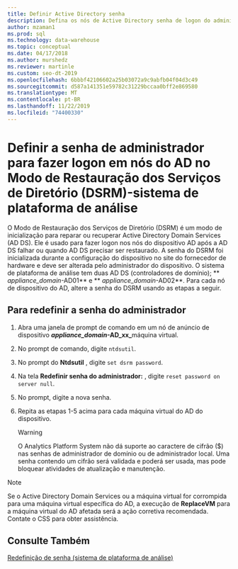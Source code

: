 ```yaml
---
title: Definir Active Directory senha
description: Defina os nós de Active Directory senha de logon do administrador em Modo de Restauração dos Serviços de Diretório no sistema de plataforma de análise (APS).
author: mzaman1
ms.prod: sql
ms.technology: data-warehouse
ms.topic: conceptual
ms.date: 04/17/2018
ms.author: murshedz
ms.reviewer: martinle
ms.custom: seo-dt-2019
ms.openlocfilehash: 6bbbf42106602a25b03072a9c9abfb04f04d3c49
ms.sourcegitcommit: d587a141351e59782c31229bccaa0bff2e869580
ms.translationtype: MT
ms.contentlocale: pt-BR
ms.lasthandoff: 11/22/2019
ms.locfileid: "74400330"
---
```

# <a name="set-admin-password-for-logging-on-to-ad-nodes-in-directory-services-restore-mode-dsrm---analytics-platform-system"></a>Definir a senha de administrador para fazer logon em nós do AD no Modo de Restauração dos Serviços de Diretório (DSRM)-sistema de plataforma de análise
O Modo de Restauração dos Serviços de Diretório (DSRM) é um modo de inicialização para reparar ou recuperar Active Directory Domain Services (AD DS). Ele é usado para fazer logon nos nós do dispositivo AD após a AD DS falhar ou quando AD DS precisar ser restaurado. A senha do DSRM foi inicializada durante a configuração do dispositivo no site do fornecedor de hardware e deve ser alterada pelo administrador do dispositivo. O sistema de plataforma de análise tem duas AD DS (controladores de domínio); ** _appliance_domain_-AD01** e ** _appliance_domain_-AD02**. Para cada nó de dispositivo do AD, altere a senha do DSRM usando as etapas a seguir.  
  
## <a name="HowToDSRM"></a>Para redefinir a senha do administrador  
  
1.  Abra uma janela de prompt de comando em um nó de anúncio de dispositivo <strong> _appliance_domain_-AD_xx_</strong>máquina virtual.  
  
2.  No prompt de comando, digite `ntdsutil`.  
  
3.  No prompt do **Ntdsutil** , digite `set dsrm password`.  
  
4.  Na tela **Redefinir senha do administrador:** , digite `reset password on server null`.  
  
5.  No prompt, digite a nova senha.  
  
6.  Repita as etapas 1-5 acima para cada máquina virtual do AD do dispositivo.  
  
    > [!WARNING]  
    > O Analytics Platform System não dá suporte ao caractere de cifrão ($) nas senhas de administrador de domínio ou de administrador local. Uma senha contendo um cifrão será validada e poderá ser usada, mas pode bloquear atividades de atualização e manutenção.  
  
> [!NOTE]  
> Se o Active Directory Domain Services ou a máquina virtual for corrompida para uma máquina virtual específica do AD, a execução de **ReplaceVM** para a máquina virtual do AD afetada será a ação corretiva recomendada. Contate o CSS para obter assistência.  
  
## <a name="see-also"></a>Consulte Também  
[Redefinição de senha &#40;sistema de plataforma de análise&#41;](password-reset.md)  
  
